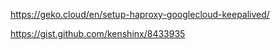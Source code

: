 https://geko.cloud/en/setup-haproxy-googlecloud-keepalived/


https://gist.github.com/kenshinx/8433935
